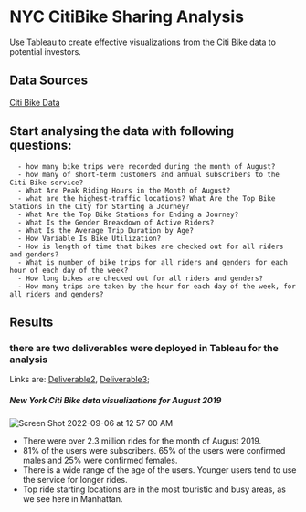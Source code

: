 #     NYC CitiBike Sharing Analysis
Use Tableau to create effective visualizations from the Citi Bike data to potential investors. 

## Data Sources 
[Citi Bike Data](https://www.citibikenyc.com/system-data)

## Start analysing the data with following questions:

      - how many bike trips were recorded during the month of August?
      - how many of short-term customers and annual subscribers to the Citi Bike service?
      - What Are Peak Riding Hours in the Month of August?
      - what are the highest-traffic locations? What Are the Top Bike Stations in the City for Starting a Journey?
      - What Are the Top Bike Stations for Ending a Journey?
      - What Is the Gender Breakdown of Active Riders?
      - What Is the Average Trip Duration by Age?
      - How Variable Is Bike Utilization?
      - How is length of time that bikes are checked out for all riders and genders?
      - What is number of bike trips for all riders and genders for each hour of each day of the week?
      - How long bikes are checked out for all riders and genders?
      - How many trips are taken by the hour for each day of the week, for all riders and genders?
    
## Results 
###  there are two deliverables were deployed in Tableau for the analysis
Links are: [Deliverable2](https://public.tableau.com/app/profile/shirali2014/viz/challenge14_Deliverable2/TripsbyGenderbyWeekday), [Deliverable3](https://public.tableau.com/app/profile/shirali2014/viz/challenge14_Deliverable3/Deliverable3_Story);

##### New York Citi Bike data visualizations for August 2019
![Screen Shot 2022-09-06 at 12 57 00 AM](https://user-images.githubusercontent.com/65901034/188550293-019a24f5-5e00-4e20-999d-01626c07248a.png)
- There were over 2.3 million rides for the month of August 2019.
- 81% of the users were subscribers. 65% of the users were confirmed males and 25% were confirmed females.
- There is a wide range of the age of the users. Younger users tend to use the service for longer rides.
- Top ride starting locations are in the most touristic and busy areas, as we see here in Manhattan.
